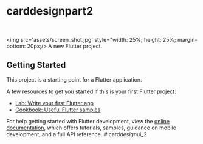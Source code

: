 # carddesignpart2
</br>


<img src='assets/screen_shot.jpg' style="width: 25%; height: 25%; margin-bottom: 20px;/>
A new Flutter project.

## Getting Started

This project is a starting point for a Flutter application.

A few resources to get you started if this is your first Flutter project:

- [Lab: Write your first Flutter app](https://docs.flutter.dev/get-started/codelab)
- [Cookbook: Useful Flutter samples](https://docs.flutter.dev/cookbook)

For help getting started with Flutter development, view the
[online documentation](https://docs.flutter.dev/), which offers tutorials,
samples, guidance on mobile development, and a full API reference.
#   c a r d _ d e s i g n _ u i _ 2 
 
 
